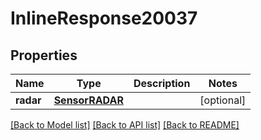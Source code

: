 # InlineResponse20037

## Properties
Name | Type | Description | Notes
------------ | ------------- | ------------- | -------------
**radar** | [**SensorRADAR**](SensorRADAR.md) |  | [optional] 

[[Back to Model list]](../README.md#documentation-for-models) [[Back to API list]](../README.md#documentation-for-api-endpoints) [[Back to README]](../README.md)

